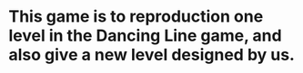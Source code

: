 # This game is to reproduction one level in the Dancing Line game, and also give a new level designed by us.
